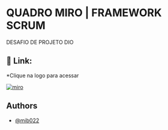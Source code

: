 
# QUADRO MIRO | FRAMEWORK SCRUM

DESAFIO DE PROJETO DIO


## 🔗 Link: 
*Clique na logo para acessar

[![miro](https://miro.com/static/images/awwapp-miro/miro_logo_rounded.png)](https://miro.com/app/board/uXjVN_8v7-I=/?share_link_id=189717061153)


## Authors

- [@mib022](https://www.github.com/Mib022)








